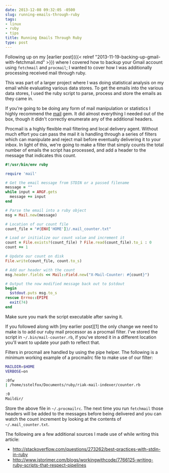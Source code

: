 ```yaml
---
date: 2013-12-08 09:32:05 -0500
slug: running-emails-through-ruby
tags:
- linux
- ruby
- tips
title: Running Emails Through Ruby
type: post
---
```


Following up on my [earlier post]({{< relref
"2013-11-19-backing-up-gmail-with-fetchmail.md" >}}) where I covered how to
backup your Gmail account using `fetchmail` and `procmail`; I wanted to cover
how I was additionally processing received mail through ruby.

This was part of a larger project where I was doing statistical analysis on my
email while evaluating various data stores. To get the emails into the various
data stores, I used the ruby script to parse, process and store the emails as
they came in.

If you're going to be doing any form of mail manipulation or statistics I
highly recommend the [mail](https://github.com/mikel/mail) gem. It did almost
everything I needed out of the box, though it didn't correctly enumerate any of
the additional headers.

Procmail is a highly flexible mail filtering and local delivery agent. Without
much effort you can pass the mail it is handling through a series of filters
which can manipulate and reject mail before eventually delivering it to your
inbox. In light of this, we're going to make a filter that simply counts the
total number of emails the script has processed, and add a header to the
message that indicates this count.

```ruby
#!/usr/bin/env ruby

require 'mail'

# Get the email message from STDIN or a passed filename
message = ""
while input = ARGF.gets
  message += input
end

# Parse the email into a ruby object
msg = Mail.new(message)

# Location of our count file
count_file = "#{ENV['HOME']}/.mail_counter.txt"

# Load or initialize our count value and increment it
count = File.exists?(count_file) ? File.read(count_file).to_i : 0
count += 1

# Update our count on disk
File.write(count_file, count.to_s)

# Add our header with the count
msg.header.fields << Mail::Field.new("X-Mail-Counter: #{count}")

# Output the now modified message back out to $stdout
begin
  $stdout.puts msg.to_s
rescue Errno::EPIPE
  exit(74)
end
```

Make sure you mark the script executable after saving it.

If you followed along with [my earlier post][1] the only change we need to make
is to add our ruby mail processor as a procmail filter. I've stored the script
in `~/.bin/mail-counter.rb`, if you've stored it in a different location you'll
want to update your path to reflect that.

Filters in procmail are handled by using the pipe helper. The following is a
minimum working example of a procmailrc file to make use of our filter:

```bash
MAILDIR=$HOME
VERBOSE=on

:0fw
| /home/sstelfox/Documents/ruby/riak-mail-indexer/counter.rb

:0
Maildir/
```

Store the above file in `~/.procmailrc`. The next time you run `fetchmail`
those headers will be added to the messages before being delivered and you can
watch the count increment by looking at the contents of `~/.mail_counter.txt`.

The following are a few additional sources I made use of while writing this
article:

* http://stackoverflow.com/questions/273262/best-practices-with-stdin-in-ruby
* http://www.jstorimer.com/blogs/workingwithcode/7766125-writing-ruby-scripts-that-respect-pipelines

